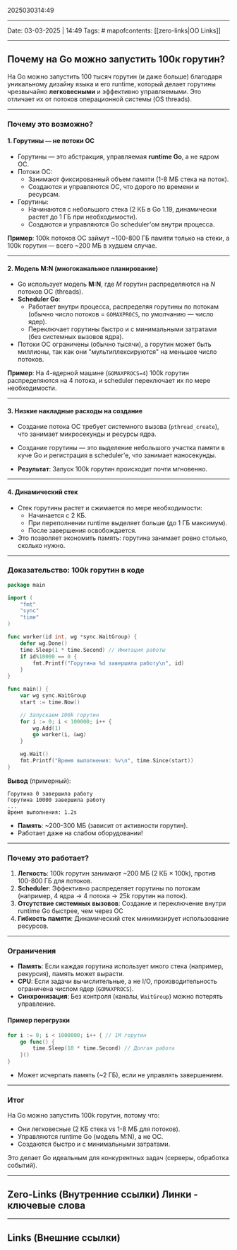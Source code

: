 2025030314:49
___
Date: 03-03-2025 | 14:49
Tags: #
mapofcontents: [[zero-links|OO Links]]
___
## Почему на Go можно запустить 100к горутин?

На Go можно запустить 100 тысяч горутин (и даже больше) благодаря уникальному дизайну языка и его runtime, который делает горутины чрезвычайно **легковесными** и эффективно управляемыми. Это отличает их от потоков операционной системы (OS threads).

---
### Почему это возможно?
#### 1. Горутины — не потоки ОС

- Горутины — это абстракция, управляемая **runtime Go**, а не ядром ОС.
- Потоки ОС:  
    - Занимают фиксированный объем памяти (1-8 МБ стека на поток).
    - Создаются и управляются ОС, что дорого по времени и ресурсам.
- Горутины:  
    - Начинаются с небольшого стека (2 КБ в Go 1.19, динамически растет до 1 ГБ при необходимости).
    - Создаются и управляются Go scheduler’ом внутри процесса.

**Пример**: 100k потоков ОС займут ~100-800 ГБ памяти только на стеки, а 100k горутин — всего ~200 МБ в худшем случае.

---
#### 2. Модель M:N (многоканальное планирование)

- Go использует модель **M:N**, где *M* горутин распределяются на *N* потоков ОС (threads).
- **Scheduler Go**:  
    - Работает внутри процесса, распределяя горутины по потокам (обычно число потоков = `GOMAXPROCS`, по умолчанию — число ядер).
    - Переключает горутины быстро и с минимальными затратами (без системных вызовов ядра).
- Потоки ОС ограничены (обычно тысячи), а горутин может быть миллионы, так как они "мультиплексируются" на меньшее число потоков.
  
**Пример**: На 4-ядерной машине (`GOMAXPROCS=4`) 100k горутин распределяются на 4 потока, и scheduler переключает их по мере необходимости.

---
#### 3. Низкие накладные расходы на создание

- Создание потока ОС требует системного вызова (`pthread_create`), что занимает микросекунды и ресурсы ядра.
- Создание горутины — это выделение небольшого участка памяти в куче Go и регистрация в scheduler’е, что занимает наносекунды.
  
- **Результат**: Запуск 100k горутин происходит почти мгновенно.

---
#### 4. Динамический стек

- Стек горутины растет и сжимается по мере необходимости:  
    - Начинается с 2 КБ.
    - При переполнении runtime выделяет больше (до 1 ГБ максимум).
    - После завершения освобождается.
- Это позволяет экономить память: горутина занимает ровно столько, сколько нужно.

---
### Доказательство: 100k горутин в коде
```go
package main

import (
    "fmt"
    "sync"
    "time"
)

func worker(id int, wg *sync.WaitGroup) {
    defer wg.Done()
    time.Sleep(1 * time.Second) // Имитация работы
    if id%10000 == 0 {
        fmt.Printf("Горутина %d завершила работу\n", id)
    }
}

func main() {
    var wg sync.WaitGroup
    start := time.Now()

    // Запускаем 100k горутин
    for i := 0; i < 100000; i++ {
        wg.Add(1)
        go worker(i, &wg)
    }

    wg.Wait()
    fmt.Printf("Время выполнения: %v\n", time.Since(start))
}
```

**Вывод** (примерный):
```text
Горутина 0 завершила работу
Горутина 10000 завершила работу
...
Время выполнения: 1.2s
```

- **Память**: ~200-300 МБ (зависит от активности горутин).
- Работает даже на слабом оборудовании!

---
### Почему это работает?

1. **Легкость**: 100k горутин занимают ~200 МБ (2 КБ × 100k), против 100-800 ГБ для потоков.
2. **Scheduler**: Эффективно распределяет горутины по потокам (например, 4 ядра → 4 потока → 25k горутин на поток).
3. **Отсутствие системных вызовов**: Создание и переключение внутри runtime Go быстрее, чем через ОС  
4. **Гибкость памяти**: Динамический стек минимизирует использование ресурсов.
  
---
### Ограничения

- **Память**: Если каждая горутина использует много стека (например, рекурсия), память может вырасти.
- **CPU**: Если задачи вычислительные, а не I/O, производительность ограничена числом ядер (`GOMAXPROCS`).
- **Синхронизация**: Без контроля (каналы, `WaitGroup`) можно потерять управление.
#### Пример перегрузки
```go
for i := 0; i < 1000000; i++ { // 1M горутин
    go func() {
        time.Sleep(10 * time.Second) // Долгая работа
    }()
}
```

- Может исчерпать память (~2 ГБ), если не управлять завершением.

---
### Итог

На Go можно запустить 100k горутин, потому что:
  
- Они легковесные (2 КБ стека vs 1-8 МБ для потоков).
- Управляются runtime Go (модель M:N), а не ОС.
- Создаются быстро и с минимальными затратами. 

Это делает Go идеальным для конкурентных задач (серверы, обработка событий).

-----
**Zero-Links**  (Внутренние ссылки) Линки - ключевые слова
-

------
**Links** (Внешние ссылки)
-
